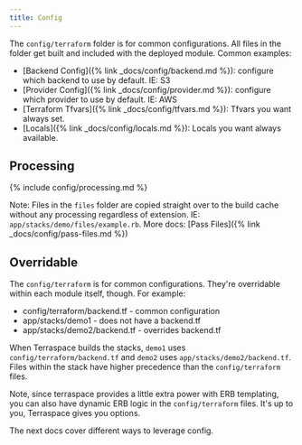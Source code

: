 ```yaml
---
title: Config
---
```


The `config/terraform` folder is for common configurations. All files in the folder get built and included with the deployed module. Common examples:

* [Backend Config]({% link _docs/config/backend.md %}): configure which backend to use by default. IE: S3
* [Provider Config]({% link _docs/config/provider.md %}): configure which provider to use by default. IE: AWS
* [Terraform Tfvars]({% link _docs/config/tfvars.md %}): Tfvars you want always set.
* [Locals]({% link _docs/config/locals.md %}): Locals you want always available.

## Processing

{% include config/processing.md %}

Note: Files in the `files` folder are copied straight over to the build cache without any processing regardless of extension.  IE: `app/stacks/demo/files/example.rb`.  More docs:  [Pass Files]({% link _docs/config/pass-files.md %})

## Overridable

The `config/terraform` is for common configurations. They're overridable within each module itself, though. For example:

* config/terraform/backend.tf - common configuration
* app/stacks/demo1 - does not have a backend.tf
* app/stacks/demo2/backend.tf - overrides backend.tf

When Terraspace builds the stacks, `demo1` uses `config/terraform/backend.tf` and `demo2` uses `app/stacks/demo2/backend.tf`. Files within the stack have higher precedence than the `config/terraform` files.

Note, since terraspace provides a little extra power with ERB templating, you can also have dynamic ERB logic in the `config/terraform` files. It's up to you, Terraspace gives you options.

The next docs cover different ways to leverage config.
